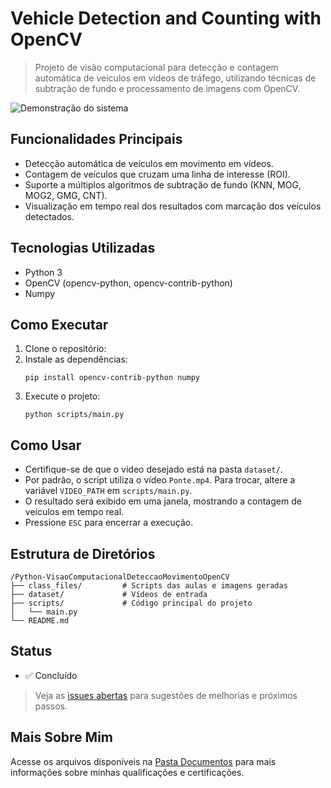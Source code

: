 # Vehicle Detection and Counting with OpenCV

> Projeto de visão computacional para detecção e contagem automática de veículos em vídeos de tráfego, utilizando técnicas de subtração de fundo e processamento de imagens com OpenCV.

![Demonstração do sistema](display.gif)

## Funcionalidades Principais

- Detecção automática de veículos em movimento em vídeos.
- Contagem de veículos que cruzam uma linha de interesse (ROI).
- Suporte a múltiplos algoritmos de subtração de fundo (KNN, MOG, MOG2, GMG, CNT).
- Visualização em tempo real dos resultados com marcação dos veículos detectados.

## Tecnologias Utilizadas

- Python 3
- OpenCV (opencv-python, opencv-contrib-python)
- Numpy

## Como Executar

1. Clone o repositório:
2. Instale as dependências:
   ```
   pip install opencv-contrib-python numpy
   ```
3. Execute o projeto:
   ```
   python scripts/main.py
   ```

## Como Usar

- Certifique-se de que o vídeo desejado está na pasta `dataset/`.
- Por padrão, o script utiliza o vídeo `Ponte.mp4`. Para trocar, altere a variável `VIDEO_PATH` em `scripts/main.py`.
- O resultado será exibido em uma janela, mostrando a contagem de veículos em tempo real.
- Pressione `ESC` para encerrar a execução.

## Estrutura de Diretórios

```
/Python-VisaoComputacionalDeteccaoMovimentoOpenCV
├── class_files/         # Scripts das aulas e imagens geradas
├── dataset/             # Vídeos de entrada
├── scripts/             # Código principal do projeto
│   └── main.py
└── README.md
```

## Status

- ✅ Concluído

> Veja as [issues abertas](https://github.com/usuario/repositorio/issues) para sugestões de melhorias e próximos passos.

## Mais Sobre Mim

Acesse os arquivos disponíveis na [Pasta Documentos](https://github.com/vitoriapguimaraes/vitoriapguimaraes/tree/main/DOCUMENTOS) para mais informações sobre minhas qualificações e certificações.

